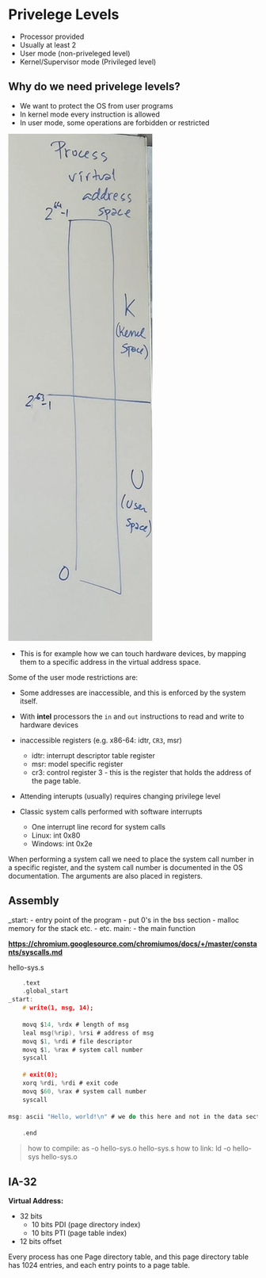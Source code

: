 # Privelege Levels

- Processor provided
- Usually at least 2
- User mode (non-priveleged level)
- Kernel/Supervisor mode (Privileged level)

## Why do we need privelege levels?

- We want to protect the OS from user programs
- In kernel mode every instruction is allowed
- In user mode, some operations are forbidden or restricted

![Proccess Virtual Address Space](<proccess_virtual_address_space.jpg>)

- This is for example how we can touch hardware devices, by mapping them to a specific address in the virtual address space.

Some of the user mode restrictions are:

- Some addresses are inaccessible, and this is enforced by the system itself.
- With **intel** processors the `in` and `out` instructions to read and write to hardware devices
- inaccessible registers (e.g. x86-64: idtr, `CR3`, msr)
  - idtr: interrupt descriptor table register
  - msr: model specific register
  - cr3: control register 3 - this is the register that holds the address of the page table.

- Attending interupts (usually) requires changing privilege level
- Classic system calls performed with software interrupts
  - One interrupt line record for system calls
  - Linux: int 0x80
  - Windows: int 0x2e

When performing a system call we need to place the system call number in a specific register, and the system call number is documented in the OS documentation.
The arguments are also placed in registers.

## Assembly

_start: - entry point of the program
    - put 0's in the bss section
    - malloc memory for the stack etc.
    - etc.
main: - the main function

**<https://chromium.googlesource.com/chromiumos/docs/+/master/constants/syscalls.md>**

hello-sys.s

```c
    .text
    .global_start
_start:
    # write(1, msg, 14);

    movq $14, %rdx # length of msg
    leal msg(%rip), %rsi # address of msg
    movq $1, %rdi # file descriptor
    movq $1, %rax # system call number
    syscall

    # exit(0);
    xorq %rdi, %rdi # exit code
    movq $60, %rax # system call number
    syscall

msg: ascii "Hello, world!\n" # we do this here and not in the data section because with data section we needed 4kB of memory to be allocated for the data section, and here we only need 14 bytes.

    .end
```

> how to compile: as -o hello-sys.o hello-sys.s
> how to link: ld -o hello-sys hello-sys.o

## IA-32

**Virtual Address:**

- 32 bits
  - 10 bits PDI (page directory index)
  - 10 bits PTI (page table index)
- 12 bits offset

Every process has one Page directory table, and this page directory table has 1024 entries, and each entry points to a page table.

